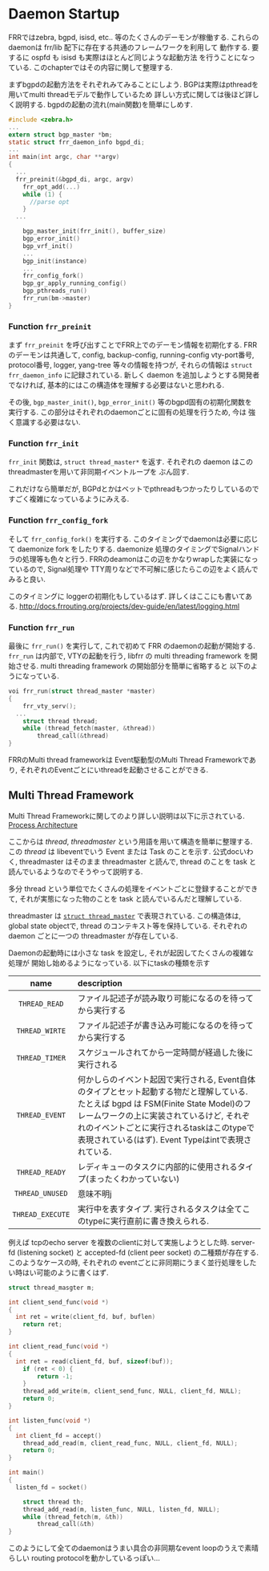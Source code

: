 
# Daemon Startup

FRRではzebra, bgpd, isisd, etc.. 等のたくさんのデーモンが稼働する.
これらのdaemonは frr/lib 配下に存在する共通のフレームワークを利用して
動作する. 要するに ospfd も isisd も実際はほとんど同じような起動方法
を行うことになっている. このchapterではその内容に関して整理する.

まずbgpdの起動方法をそれぞれみてみることにしよう.
BGPは実際はpthreadを用いてmulti threadモデルで動作しているため
詳しい方式に関しては後ほど詳しく説明する.
bgpdの起動の流れ(main関数)を簡単にしめす.

```cpp:bgpd/bgp_main.c
#include <zebra.h>
...
extern struct bgp_master *bm;
static struct frr_daemon_info bgpd_di;
...
int main(int argc, char **argv)
{
  ...
  frr_preinit(&bgpd_di, argc, argv)
	frr_opt_add(...)
	while (1) {
	  //parse opt
	}
  ...

	bgp_master_init(frr_init(), buffer_size)
	bgp_error_init()
	bgp_vrf_init()
	...
	bgp_init(instance)
	...
	frr_config_fork()
	bgp_gr_apply_running_config()
	bgp_pthreads_run()
	frr_run(bm->master)
}
```

### Function `frr_preinit`

まず `frr_preinit` を呼び出すことでFRR上でのデーモン情報を初期化する.
FRRのデーモンは共通して, config, backup-config, running-config vty-port番号,
protocol番号, logger, yang-tree 等々の情報を持つが, それらの情報は
`struct frr_daemon_info` に記録されている.
新しく daemon を追加しようとする開発者でなければ,
基本的にはこの構造体を理解する必要はないと思われる.

その後, `bgp_master_init()`, `bgp_error_init()` 等のbgpd固有の初期化関数を
実行する. この部分はそれぞれのdaemonごとに固有の処理を行うため, 今は
強く意識する必要はない.

### Function `frr_init`

`frr_init` 関数は, `struct thread_master*` を返す.
それぞれの daemon はこの threadmasterを用いて非同期イベントループを
ぶん回す.

これだけなら簡単だが, BGPdとかはベットでpthreadもつかったりしているので
すごく複雑になっているようにみえる.

### Function `frr_config_fork`

そして `frr_config_fork()` を実行する.
このタイミングでdaemonは必要に応じて daemonize fork をしたりする.
daemonize 処理のタイミングでSignalハンドラの処理等も色々と行う.
FRRのdeamonはこの辺をかなりwrapした実装になっているので, Signal処理や
TTY周りなどで不可解に感じたらこの辺をよく読んでみると良い.

このタイミングに loggerの初期化もしているはず.
詳しくはここにも書いてある.
http://docs.frrouting.org/projects/dev-guide/en/latest/logging.html

### Function `frr_run`

最後に `frr_run()` を実行して, これで初めて FRR のdaemonの起動が開始する.
`frr_run` は内部で, VTYの起動を行う, libfrr の multi threading framework
を開始させる. multi threading framework の開始部分を簡単に省略すると
以下のようになっている.

```cpp
voi frr_run(struct thread_master *master)
{
	frr_vty_serv();
  ...
	struct thread thread;
	while (thread_fetch(master, &thread))
		thread_call(&thread)
}
```

FRRのMulti thread frameworkは Event駆動型のMulti Thread Frameworkであり,
それぞれのEventごとにいthreadを起動させることができる.

## Multi Thread Framework

Multi Thread Frameworkに関してのより詳しい説明は以下に示されている.
[Process Architecture](http://docs.frrouting.org/projects/dev-guide/en/latest/process-architecture.html#)


ここからは *thread*, *threadmaster* という用語を用いて構造を簡単に整理する.
この *thread* は libeventでいう Event または Task のことを示す.
公式docいわく, threadmaster はそのまま threadmaster と読んで, thread のことを
task と読んでいるようなのでそうやって説明する.

多分 thread という単位でたくさんの処理をイベントごとに登録することができて,
それが実態になった物のことを task と読んでいるんだと理解している.

threadmaster は [`struct thread_master`](https://github.com/FRRouting/frr/blob/7c08b70a533627c2dee0df28ea9111818fd541d0/lib/thread.h#L70) で表現されている.
この構造体は, global state objectで, thread のコンテキスト等を保持している.
それぞれのdaemon ごとに一つの threadmaster が存在している.

Daemonの起動時には小さな task を設定し, それが起因してたくさんの複雑な処理が
開始し始めるようになっている. 以下にtaskの種類を示す

| name | description |
| :----: | :-- |
|`THREAD_READ`    | ファイル記述子が読み取り可能になるのを待ってから実行する |
|`THREAD_WIRTE`   | ファイル記述子が書き込み可能になるのを待ってから実行する |
|`THREAD_TIMER`   | スケジュールされてから一定時間が経過した後に実行される |
|`THREAD_EVENT`   | 何かしらのイベント起因で実行される, Event自体のタイプとセット起動する物だと理解している. たとえば bgpd は FSM(Finite State Model)のフレームワークの上に実装されているけど, それぞれのイベントごとに実行されるtaskはこのtypeで表現されている(はず). Event Typeはintで表現されている. |
|`THREAD_READY`   | レディキューのタスクに内部的に使用されるタイプ(まったくわかっていない) |
|`THREAD_UNUSED`  | 意味不明j |
|`THREAD_EXECUTE` | 実行中を表すタイプ. 実行されるタスクは全てこのtypeに実行直前に書き換えられる. |

例えば tcpのecho server を複数のclientに対して実施しようとした時.
server-fd (listening socket) と accepted-fd (client peer socket) の二種類が存在する.
このようなケースの時, それぞれの eventごとに非同期にうまく並行処理をしたい時はい可能のように書くはず.

```cpp
struct thread_masgter m;

int client_send_func(void *)
{
  int ret = write(client_fd, buf, buflen)
	return ret;
}

int client_read_func(void *)
{
  int ret = read(client_fd, buf, sizeof(buf));
	if (ret < 0) {
		return -1;
	}
	thread_add_write(m, client_send_func, NULL, client_fd, NULL);
	return 0;
}

int listen_func(void *)
{
  int client_fd = accept()
	thread_add_read(m, client_read_func, NULL, client_fd, NULL);
	return 0;
}

int main()
{
  listen_fd = socket()

	struct thread th;
	thread_add_read(m, listen_func, NULL, listen_fd, NULL);
	while (thread_fetch(m, &th))
		thread_call(&th)
}
```

このようにして全てのdaemonはうまい具合の非同期なevent loopのうえで素晴らしい
routing protocolを動かしているっぽい...
